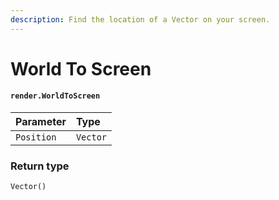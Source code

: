 ```yaml
---
description: Find the location of a Vector on your screen.
---
```


# World To Screen

#### `render.WorldToScreen`

| Parameter | Type |
| :--- | :--- |
| `Position` | `Vector` |

### Return type

```text
Vector()
```

